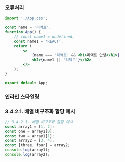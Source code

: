 ### 오류처리

```jsx
import './App.css';

const name = '리액트';
function App() {
	// const name1 = undefined;
	const name1 = 'REACT';
	return (
		<>
			{name === '리액트' && <h1>리액트 안녕</h1>}
			<h2>{name1 || '리액트'}</h2>
		</>
	);
}

export default App;
```

### 인라인 스타일링

### 3.4.2.1. 배열 비구조화 할당 예시

```javascript
// 3.4.2.1. 배열 비구조화 할당 예시
const array1 = [1, 2];
const one = array1[0];
const two = array1[1];
const array2 = [3, 4];
const [three, four] = array2;
console.log(array1);
console.log(array2);
```
